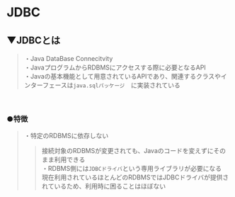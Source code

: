 # JDBC

## ▼JDBCとは
>・Java DataBase Connecitvity<br>
>・JavaプログラムからRDBMSにアクセスする際に必要となるAPI<br>
>・Javaの基本機能として用意されているAPIであり、関連するクラスやインターフェースは`java.sqlパッケージ`　に実装されている<br>
<br>

### ●特徴
>・特定のRDBMSに依存しない<br>
>>接続対象のRDBMSが変更されても、Javaのコードを変えずにそのまま利用できる<br>
>・RDBMS側には`JDBCドライバ`という専用ライブラリが必要になる　<br>
>>現在利用されているほとんどのRDBMSではJDBCドライバが提供されているため、利用時に困ることはほぼない<br>
<br>
